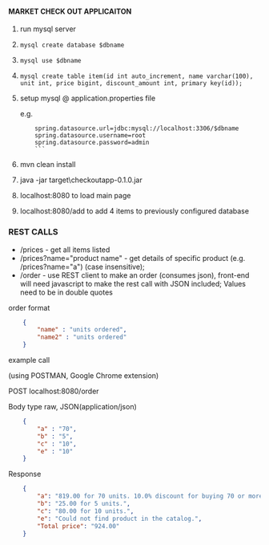 #### MARKET CHECK OUT APPLICAITON ###
1. run mysql server
2. ```mysql create database $dbname```
3. ```mysql use $dbname```
4. ```mysql create table item(id int auto_increment, name varchar(100), unit int, price bigint, discount_amount int, primary key(id));```
5. setup mysql @ application.properties file

	e.g.
	```
		spring.datasource.url=jdbc:mysql://localhost:3306/$dbname
		spring.datasource.username=root
		spring.datasource.password=admin
		```

6. mvn clean install
7. java -jar target\checkoutapp-0.1.0.jar
8. localhost:8080 to load main page
9. localhost:8080/add to add 4 items to previously configured database

### REST CALLS ###
* /prices - get all items listed
* /prices?name="product name" - get details of specific product (e.g. /prices?name="a") (case insensitive);
* /order - use REST client to make an order (consumes json), front-end will need javascript to make the rest call with JSON included; Values need to be in double quotes 

order format 
```json
    {	
    	"name" : "units ordered",		
    	"name2" : "units ordered"		
    }
```	

example call

(using POSTMAN, Google Chrome extension)

POST localhost:8080/order

Body type raw, JSON(application/json)
```json
    {
    	"a" : "70",
    	"b" : "5",
    	"c" : "10",
    	"e" : "10"
    } 
```
Response
```json
    {
        "a": "819.00 for 70 units. 10.0% discount for buying 70 or more.",
        "b": "25.00 for 5 units.",
        "c": "80.00 for 10 units.",
        "e": "Could not find product in the catalog.",
        "Total price": "924.00"
    }
```